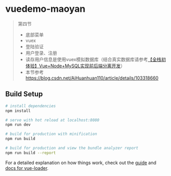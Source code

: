 # vuedemo-maoyan

> 第四节
>
> - 底部菜单
> - vuex
> - 登陆验证
> - 用户登录、注册
> - 读存用户信息是使用vuex模拟数据库（结合真实数据库请参考[【全栈初体验】Vue+Node+MySQL实现前后端分离开发](https://blog.csdn.net/AiHuanhuan110/article/details/90674744)）
> - 本节参考  https://blog.csdn.net/AiHuanhuan110/article/details/103318660 

## Build Setup

``` bash
# install dependencies
npm install

# serve with hot reload at localhost:8080
npm run dev

# build for production with minification
npm run build

# build for production and view the bundle analyzer report
npm run build --report
```

For a detailed explanation on how things work, check out the [guide](http://vuejs-templates.github.io/webpack/) and [docs for vue-loader](http://vuejs.github.io/vue-loader).
